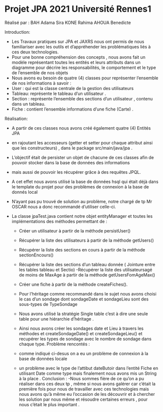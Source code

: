 # Projet JPA 2021 Université Rennes1

Réalisé par :
BAH Adama Sira 
KONE Rahima 
AHOUA Benedicte

Introduction:

- Les Travaux pratiques sur  JPA et JAXRS  nous ont  permis de nous familiariser avec les outils et d’appréhender les problématiques liés à ces deux technologies.
- Pour une bonne compréhension des concepts , nous avons fait un modèle représentant toutes les entités  et leurs attributs dans un  diagramme pour décrire les responsabilités, le       comportement et le type de l’ensemble de nos objets
- Nous avons eu besoin de quatre (4) classes pour représenter l’ensemble de nos informations à savoir : 
 - User : qui est la classe centrale de la gestion des utilisateurs
 - Tableau:  représente le tableau d’un utilisateur .
 - Section : représente l’ensemble des  sections d’un utilisateur , contenu dans  un tableau.
 - Fiche :   contient l’ensemble informations  d’une fiche  (Carte) .

Réalisation: 
- A partir de ces classes  nous avons créé également quatre (4) Entités JPA
- en rajoutant les accesseurs (getter et setter pour chaque attribut ainsi que les constructeurs) , dans le package src/main/java/jpa .
- L’objectif  était de persister un objet de chacune de ces classes  afin de pouvoir  stocker dans la base de données des informations 
-  mais aussi de pouvoir les  récupérer  grâce à des requêtes JPQL.
-  A cet effet nous avons utilisé la base de données hsql qui était déjà dans le template du projet pour des problèmes de connexion à la base de donnés local
-  N’ayant pas pu trouvé de solution au problème,  notre chargé de tp Mr OSCAR nous a donc recommandé d’utiliser celle-ci.

 - La classe jpaTest.java contient notre objet entityManager et toutes les implémentations  des méthodes permettant de : 
    - Créer un utilisateur à partir de la méthode persistUser()
    - Récupérer   la liste des utilisateurs   à partir de la méthode  getUsers()
    -  Récupérer   la liste des sections en cours   à partir de la méthode  sectionEncours()
    - Récupérer   la liste des sections d’un tableau donnée ( Jointure entre les tables tableau et Sectio)
    -Récupérer la liste des utilisateursagé de moins de MaxAge à partir de la méthode  getUsersFomAgeMax()
    - Créer une fiche  à partir de la méthode createFiches().
    -  Pour l’héritage  comme recommandé dans le sujet nous avons choisi le cas d’un  sondage dont   sondageDate et sondageLieu sont des sous-types de  TypeSondage 
    - Nous avons utilisé la stratégie Single table c’est à dire  une seule table pour une hiérarchie d’héritage .
    - Ainsi nous avons créer les sondages date et Lieu à travers les méthodes et  createSondageDate() et createSondageLieu() et recupérer les types de sondage avec le nombre de       sondage dans chaque type.
Problème rencontés : 

   - comme indiqué ci-desus on a eu un problème de connexion à la base de données locale
    - un problème avec le type de l’attibut dateButoir dans l’entité Fiche en utilisant Date comme type mais finalement nous avons mis un String à la place .
Conclusion : 
-Nous sommes fière de ce qu’on a pu réaliser dans ces deux tp , même si nous avons galérer car c’était la première fois pour nous de travailler avec ces technologies mais nous   avons qu’à même eu l’occasion de les découvrir et à chercher les solution par nous même et résoudre certaines erreurs  , pour nous c’était le plus important .





